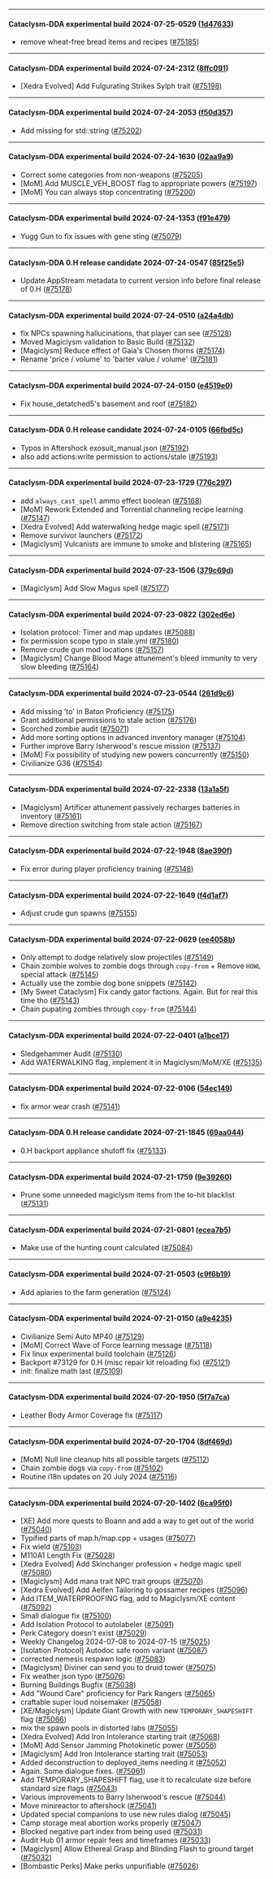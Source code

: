 
---

#### Cataclysm-DDA experimental build 2024-07-25-0529 ([1d47633](https://github.com/CleverRaven/Cataclysm-DDA/releases/tag/cdda-experimental-2024-07-25-0529))

* remove wheat-free bread items and recipes ([#75185](https://github.com/CleverRaven/Cataclysm-DDA/pull/75185))

---

#### Cataclysm-DDA experimental build 2024-07-24-2312 ([8ffc091](https://github.com/CleverRaven/Cataclysm-DDA/releases/tag/cdda-experimental-2024-07-24-2312))

* [Xedra Evolved] Add Fulgurating Strikes Sylph trait ([#75198](https://github.com/CleverRaven/Cataclysm-DDA/pull/75198))

---

#### Cataclysm-DDA experimental build 2024-07-24-2053 ([f50d357](https://github.com/CleverRaven/Cataclysm-DDA/releases/tag/cdda-experimental-2024-07-24-2053))

* Add missing <string> for std::string ([#75202](https://github.com/CleverRaven/Cataclysm-DDA/pull/75202))

---

#### Cataclysm-DDA experimental build 2024-07-24-1630 ([02aa9a9](https://github.com/CleverRaven/Cataclysm-DDA/releases/tag/cdda-experimental-2024-07-24-1630))

* Correct some categories from non-weapons ([#75205](https://github.com/CleverRaven/Cataclysm-DDA/pull/75205))
* [MoM] Add MUSCLE_VEH_BOOST flag to appropriate powers ([#75197](https://github.com/CleverRaven/Cataclysm-DDA/pull/75197))
* [MoM] You can always stop concentrating ([#75200](https://github.com/CleverRaven/Cataclysm-DDA/pull/75200))

---

#### Cataclysm-DDA experimental build 2024-07-24-1353 ([f91e479](https://github.com/CleverRaven/Cataclysm-DDA/releases/tag/cdda-experimental-2024-07-24-1353))

* Yugg Gun to fix issues with gene sting ([#75079](https://github.com/CleverRaven/Cataclysm-DDA/pull/75079))

---

#### Cataclysm-DDA 0.H release candidate 2024-07-24-0547 ([85f25e5](https://github.com/CleverRaven/Cataclysm-DDA/releases/tag/cdda-0.H-2024-07-24-0547))

* Update AppStream metadata to current version info before final release of 0.H ([#75178](https://github.com/CleverRaven/Cataclysm-DDA/pull/75178))

---

#### Cataclysm-DDA experimental build 2024-07-24-0510 ([a24a4db](https://github.com/CleverRaven/Cataclysm-DDA/releases/tag/cdda-experimental-2024-07-24-0510))

* fix NPCs spawning hallucinations, that player can see ([#75128](https://github.com/CleverRaven/Cataclysm-DDA/pull/75128))
* Moved Magiclysm validation to Basic Build ([#75132](https://github.com/CleverRaven/Cataclysm-DDA/pull/75132))
* [Magiclysm] Reduce effect of Gaia's Chosen thorns ([#75174](https://github.com/CleverRaven/Cataclysm-DDA/pull/75174))
* Rename 'price / volume' to 'barter value / volume' ([#75181](https://github.com/CleverRaven/Cataclysm-DDA/pull/75181))

---

#### Cataclysm-DDA experimental build 2024-07-24-0150 ([e4519e0](https://github.com/CleverRaven/Cataclysm-DDA/releases/tag/cdda-experimental-2024-07-24-0150))

* Fix house_detatched5's basement and roof ([#75182](https://github.com/CleverRaven/Cataclysm-DDA/pull/75182))

---

#### Cataclysm-DDA 0.H release candidate 2024-07-24-0105 ([66fbd5c](https://github.com/CleverRaven/Cataclysm-DDA/releases/tag/cdda-0.H-2024-07-24-0105))

* Typos in Aftershock exosuit_manual.json ([#75192](https://github.com/CleverRaven/Cataclysm-DDA/pull/75192))
* also add actions:write permission to actions/stale ([#75193](https://github.com/CleverRaven/Cataclysm-DDA/pull/75193))

---

#### Cataclysm-DDA experimental build 2024-07-23-1729 ([776c297](https://github.com/CleverRaven/Cataclysm-DDA/releases/tag/cdda-experimental-2024-07-23-1729))

* add `always_cast_spell` ammo effect boolean ([#75168](https://github.com/CleverRaven/Cataclysm-DDA/pull/75168))
* [MoM] Rework Extended and Torrential channeling recipe learning ([#75147](https://github.com/CleverRaven/Cataclysm-DDA/pull/75147))
* [Xedra Evolved] Add waterwalking hedge magic spell ([#75171](https://github.com/CleverRaven/Cataclysm-DDA/pull/75171))
* Remove survivor launchers ([#75172](https://github.com/CleverRaven/Cataclysm-DDA/pull/75172))
* [Magiclysm] Vulcanists are immune to smoke and blistering ([#75165](https://github.com/CleverRaven/Cataclysm-DDA/pull/75165))

---

#### Cataclysm-DDA experimental build 2024-07-23-1506 ([379c69d](https://github.com/CleverRaven/Cataclysm-DDA/releases/tag/cdda-experimental-2024-07-23-1506))

* [Magiclysm] Add Slow Magus spell ([#75177](https://github.com/CleverRaven/Cataclysm-DDA/pull/75177))

---

#### Cataclysm-DDA experimental build 2024-07-23-0822 ([302ed6e](https://github.com/CleverRaven/Cataclysm-DDA/releases/tag/cdda-experimental-2024-07-23-0822))

* Isolation protocol: Timer and map updates ([#75088](https://github.com/CleverRaven/Cataclysm-DDA/pull/75088))
* fix permission scope typo in stale.yml ([#75180](https://github.com/CleverRaven/Cataclysm-DDA/pull/75180))
* Remove crude gun mod locations ([#75157](https://github.com/CleverRaven/Cataclysm-DDA/pull/75157))
* [Magiclysm] Change Blood Mage attunement's bleed immunity to very slow bleeding ([#75164](https://github.com/CleverRaven/Cataclysm-DDA/pull/75164))

---

#### Cataclysm-DDA experimental build 2024-07-23-0544 ([261d9c6](https://github.com/CleverRaven/Cataclysm-DDA/releases/tag/cdda-experimental-2024-07-23-0544))

* Add missing 'to' in Baton Proficiency ([#75175](https://github.com/CleverRaven/Cataclysm-DDA/pull/75175))
* Grant additional permissions to stale action ([#75176](https://github.com/CleverRaven/Cataclysm-DDA/pull/75176))
* Scorched zombie audit ([#75071](https://github.com/CleverRaven/Cataclysm-DDA/pull/75071))
* Add more sorting options in advanced inventory manager ([#75104](https://github.com/CleverRaven/Cataclysm-DDA/pull/75104))
* Further improve Barry Isherwood's rescue mission ([#75137](https://github.com/CleverRaven/Cataclysm-DDA/pull/75137))
* [MoM] Fix possibility of studying new powers concurrently ([#75150](https://github.com/CleverRaven/Cataclysm-DDA/pull/75150))
* Civilianize G36 ([#75154](https://github.com/CleverRaven/Cataclysm-DDA/pull/75154))

---

#### Cataclysm-DDA experimental build 2024-07-22-2338 ([13a1a5f](https://github.com/CleverRaven/Cataclysm-DDA/releases/tag/cdda-experimental-2024-07-22-2338))

* [Magiclysm] Artificer attunement passively recharges batteries in inventory ([#75161](https://github.com/CleverRaven/Cataclysm-DDA/pull/75161))
* Remove direction switching from stale action ([#75167](https://github.com/CleverRaven/Cataclysm-DDA/pull/75167))

---

#### Cataclysm-DDA experimental build 2024-07-22-1948 ([8ae390f](https://github.com/CleverRaven/Cataclysm-DDA/releases/tag/cdda-experimental-2024-07-22-1948))

* Fix error during player proficiency training ([#75148](https://github.com/CleverRaven/Cataclysm-DDA/pull/75148))

---

#### Cataclysm-DDA experimental build 2024-07-22-1649 ([f4d1af7](https://github.com/CleverRaven/Cataclysm-DDA/releases/tag/cdda-experimental-2024-07-22-1649))

* Adjust crude gun spawns ([#75155](https://github.com/CleverRaven/Cataclysm-DDA/pull/75155))

---

#### Cataclysm-DDA experimental build 2024-07-22-0629 ([ee4058b](https://github.com/CleverRaven/Cataclysm-DDA/releases/tag/cdda-experimental-2024-07-22-0629))

* Only attempt to dodge relatively slow projectiles ([#75149](https://github.com/CleverRaven/Cataclysm-DDA/pull/75149))
* Chain zombie wolves to zombie dogs through ``copy-from`` + Remove ``HOWL`` special attack ([#75145](https://github.com/CleverRaven/Cataclysm-DDA/pull/75145))
* Actually use the zombie dog bone snippets ([#75142](https://github.com/CleverRaven/Cataclysm-DDA/pull/75142))
* [My Sweet Cataclysm] Fix candy gator factions. Again. But for real this time tho ([#75143](https://github.com/CleverRaven/Cataclysm-DDA/pull/75143))
* Chain pupating zombies through ``copy-from`` ([#75144](https://github.com/CleverRaven/Cataclysm-DDA/pull/75144))

---

#### Cataclysm-DDA experimental build 2024-07-22-0401 ([a1bce17](https://github.com/CleverRaven/Cataclysm-DDA/releases/tag/cdda-experimental-2024-07-22-0401))

* Sledgehammer Audit ([#75130](https://github.com/CleverRaven/Cataclysm-DDA/pull/75130))
* Add WATERWALKING flag, implement it in Magiclysm/MoM/XE ([#75135](https://github.com/CleverRaven/Cataclysm-DDA/pull/75135))

---

#### Cataclysm-DDA experimental build 2024-07-22-0106 ([54ec149](https://github.com/CleverRaven/Cataclysm-DDA/releases/tag/cdda-experimental-2024-07-22-0106))

* fix armor wear crash ([#75141](https://github.com/CleverRaven/Cataclysm-DDA/pull/75141))

---

#### Cataclysm-DDA 0.H release candidate 2024-07-21-1845 ([69aa044](https://github.com/CleverRaven/Cataclysm-DDA/releases/tag/cdda-0.H-2024-07-21-1845))

* 0.H backport appliance shutoff fix ([#75133](https://github.com/CleverRaven/Cataclysm-DDA/pull/75133))

---

#### Cataclysm-DDA experimental build 2024-07-21-1759 ([9e39260](https://github.com/CleverRaven/Cataclysm-DDA/releases/tag/cdda-experimental-2024-07-21-1759))

* Prune some unneeded magiclysm items from the to-hit blacklist ([#75131](https://github.com/CleverRaven/Cataclysm-DDA/pull/75131))

---

#### Cataclysm-DDA experimental build 2024-07-21-0801 ([ecea7b5](https://github.com/CleverRaven/Cataclysm-DDA/releases/tag/cdda-experimental-2024-07-21-0801))

* Make use of the hunting count calculated ([#75084](https://github.com/CleverRaven/Cataclysm-DDA/pull/75084))

---

#### Cataclysm-DDA experimental build 2024-07-21-0503 ([c9f6b19](https://github.com/CleverRaven/Cataclysm-DDA/releases/tag/cdda-experimental-2024-07-21-0503))

* Add apiaries to the farm generation ([#75124](https://github.com/CleverRaven/Cataclysm-DDA/pull/75124))

---

#### Cataclysm-DDA experimental build 2024-07-21-0150 ([a9e4235](https://github.com/CleverRaven/Cataclysm-DDA/releases/tag/cdda-experimental-2024-07-21-0150))

* Civilianize Semi Auto MP40 ([#75129](https://github.com/CleverRaven/Cataclysm-DDA/pull/75129))
* [MoM] Correct Wave of Force learning message ([#75118](https://github.com/CleverRaven/Cataclysm-DDA/pull/75118))
* Fix linux experimental build toolchain ([#75126](https://github.com/CleverRaven/Cataclysm-DDA/pull/75126))
* Backport #73129 for 0.H (misc repair kit reloading fix) ([#75121](https://github.com/CleverRaven/Cataclysm-DDA/pull/75121))
* init: finalize math last ([#75109](https://github.com/CleverRaven/Cataclysm-DDA/pull/75109))

---

#### Cataclysm-DDA experimental build 2024-07-20-1950 ([5f7a7ca](https://github.com/CleverRaven/Cataclysm-DDA/releases/tag/cdda-experimental-2024-07-20-1950))

* Leather Body Armor Coverage fix ([#75117](https://github.com/CleverRaven/Cataclysm-DDA/pull/75117))

---

#### Cataclysm-DDA experimental build 2024-07-20-1704 ([8df469d](https://github.com/CleverRaven/Cataclysm-DDA/releases/tag/cdda-experimental-2024-07-20-1704))

* [MoM] Null line cleanup hits all possible targets ([#75112](https://github.com/CleverRaven/Cataclysm-DDA/pull/75112))
* Chain zombie dogs via ``copy-from`` ([#75102](https://github.com/CleverRaven/Cataclysm-DDA/pull/75102))
* Routine i18n updates on 20 July 2024 ([#75116](https://github.com/CleverRaven/Cataclysm-DDA/pull/75116))

---

#### Cataclysm-DDA experimental build 2024-07-20-1402 ([6ca95f0](https://github.com/CleverRaven/Cataclysm-DDA/releases/tag/cdda-experimental-2024-07-20-1402))

* [XE] Add more quests to Boann and add a way to get out of the world ([#75040](https://github.com/CleverRaven/Cataclysm-DDA/pull/75040))
* Typified parts of map.h/map.cpp + usages ([#75077](https://github.com/CleverRaven/Cataclysm-DDA/pull/75077))
* Fix wield ([#75103](https://github.com/CleverRaven/Cataclysm-DDA/pull/75103))
* M110A1 Length Fix ([#75028](https://github.com/CleverRaven/Cataclysm-DDA/pull/75028))
* [Xedra Evolved] Add Skinchanger profession + hedge magic spell ([#75080](https://github.com/CleverRaven/Cataclysm-DDA/pull/75080))
* [Magiclysm] Add mana trait NPC trait groups ([#75070](https://github.com/CleverRaven/Cataclysm-DDA/pull/75070))
* [Xedra Evolved] Add Aelfen Tailoring to gossamer recipes ([#75096](https://github.com/CleverRaven/Cataclysm-DDA/pull/75096))
* Add ITEM_WATERPROOFING flag, add to Magiclysm/XE content ([#75092](https://github.com/CleverRaven/Cataclysm-DDA/pull/75092))
* Small dialogue fix ([#75100](https://github.com/CleverRaven/Cataclysm-DDA/pull/75100))
* Add Isolation Protocol to autolabeler ([#75091](https://github.com/CleverRaven/Cataclysm-DDA/pull/75091))
* Perk Category doesn't exist ([#75029](https://github.com/CleverRaven/Cataclysm-DDA/pull/75029))
* Weekly Changelog 2024-07-08 to 2024-07-15 ([#75025](https://github.com/CleverRaven/Cataclysm-DDA/pull/75025))
* [Isolation Protocol] Autodoc safe room variant ([#75087](https://github.com/CleverRaven/Cataclysm-DDA/pull/75087))
* corrected nemesis respawn logic ([#75083](https://github.com/CleverRaven/Cataclysm-DDA/pull/75083))
* [Magiclysm] Diviner can send you to druid tower ([#75075](https://github.com/CleverRaven/Cataclysm-DDA/pull/75075))
* Fix weather json typo ([#75076](https://github.com/CleverRaven/Cataclysm-DDA/pull/75076))
* Burning Buildings Bugfix ([#75038](https://github.com/CleverRaven/Cataclysm-DDA/pull/75038))
* Add "Wound Care" proficiency for Park Rangers ([#75065](https://github.com/CleverRaven/Cataclysm-DDA/pull/75065))
* craftable super loud noisemaker ([#75058](https://github.com/CleverRaven/Cataclysm-DDA/pull/75058))
* [XE/Magiclysm] Update Giant Growth with new `TEMPORARY_SHAPESHIFT` flag ([#75066](https://github.com/CleverRaven/Cataclysm-DDA/pull/75066))
* mix the spawn pools in distorted labs ([#75055](https://github.com/CleverRaven/Cataclysm-DDA/pull/75055))
* [Xedra Evolved] Add Iron Intolerance starting trait ([#75068](https://github.com/CleverRaven/Cataclysm-DDA/pull/75068))
* [MoM] Add Sensor Jamming Photokinetic power ([#75056](https://github.com/CleverRaven/Cataclysm-DDA/pull/75056))
* [Magiclysm] Add Iron Intolerance starting trait ([#75053](https://github.com/CleverRaven/Cataclysm-DDA/pull/75053))
* Added deconstruction to deployed_items needing it ([#75052](https://github.com/CleverRaven/Cataclysm-DDA/pull/75052))
* Again. Some dialogue fixes. ([#75061](https://github.com/CleverRaven/Cataclysm-DDA/pull/75061))
* Add TEMPORARY_SHAPESHIFT flag, use it to recalculate size before standard size flags ([#75043](https://github.com/CleverRaven/Cataclysm-DDA/pull/75043))
* Various improvements to Barry Isherwood's rescue ([#75044](https://github.com/CleverRaven/Cataclysm-DDA/pull/75044))
* Move minireactor to aftershock ([#75041](https://github.com/CleverRaven/Cataclysm-DDA/pull/75041))
* Updated special companions to use new rules dialog ([#75045](https://github.com/CleverRaven/Cataclysm-DDA/pull/75045))
* Camp storage meal abortion works properly ([#75047](https://github.com/CleverRaven/Cataclysm-DDA/pull/75047))
* Blocked negative part index from being used ([#75031](https://github.com/CleverRaven/Cataclysm-DDA/pull/75031))
* Audit Hub 01 armor repair fees and timeframes ([#75033](https://github.com/CleverRaven/Cataclysm-DDA/pull/75033))
* [Magiclysm] Allow Ethereal Grasp and Blinding Flash to ground target ([#75032](https://github.com/CleverRaven/Cataclysm-DDA/pull/75032))
* [Bombastic Perks] Make perks unpurifiable ([#75026](https://github.com/CleverRaven/Cataclysm-DDA/pull/75026))
